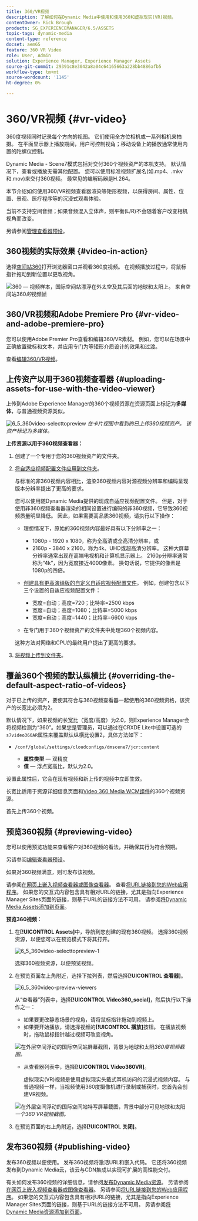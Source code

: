 ```yaml
---
title: 360/VR视频
description: 了解如何在Dynamic Media中使用和使用360和虚拟现实(VR)视频。
contentOwner: Rick Brough
products: SG_EXPERIENCEMANAGER/6.5/ASSETS
topic-tags: dynamic-media
content-type: reference
docset: aem65
feature: 360 VR Video
role: User, Admin
solution: Experience Manager, Experience Manager Assets
source-git-commit: 29391c8e3042a8a04c64165663a228bb4886afb5
workflow-type: tm+mt
source-wordcount: '1145'
ht-degree: 0%

---
```


# 360/VR视频 {#vr-video}

360度视频同时记录每个方向的视图。 它们使用全方位相机或一系列相机来拍摄。 在平面显示器上播放期间，用户可控制视角；移动设备上的播放通常使用内置的陀螺仪控制。

Dynamic Media - Scene7模式包括对交付360个视频资产的本机支持。 默认情况下，查看或播放无需其他配置。 您可以使用标准视频扩展名(如.mp4、.mkv和.mov)来交付360视频。 最常见的编解码器是H.264。

本节介绍如何使用360/VR视频查看器渲染等矩形视频，以获得房间、属性、位置、景观、医疗程序等的沉浸式观看体验。

当前不支持空间音频；如果音频混入立体声，则平衡(L/R)不会随着客户改变相机视角而改变。

另请参阅[管理查看器预设](/help/assets/managing-viewer-presets.md)。

## 360视频的实际效果 {#video-in-action}

选择[空间站360](https://s7d1.scene7.com/s7viewers/html5/Video360Viewer.html?asset=Viewers/space_station_360-AVS)打开浏览器窗口并观看360度视频。 在视频播放过程中，将鼠标指针拖动到新位置以更改视角。

![360 — 视频样本，国际空间站漂浮在外太空及其后面的地球和太阳上。](assets/6_5_360videoiss_simplified.png)
来自空间站360*的*&#x200B;视频帧

## 360/VR视频和Adobe Premiere Pro {#vr-video-and-adobe-premiere-pro}

您可以使用Adobe Premier Pro查看和编辑360/VR素材。 例如，您可以在场景中正确放置徽标和文本，并应用专门为等矩形介质设计的效果和过渡。

查看[编辑360/VR视频](https://helpx.adobe.com/premiere-pro/how-to/edit-360-vr-video.html)。

## 上传资产以用于360视频查看器 {#uploading-assets-for-use-with-the-video-viewer}

上传到Adobe Experience Manager的360个视频资源在资源页面上标记为&#x200B;**多媒体**，与普通视频资源类似。

![6_5_360video-selecttopreview](assets/6_5_360video-selecttopreview.png)
*在卡片视图中看到的已上传360视频资产。 该资产标记为多媒体。*

**上传资源以用于360视频查看器：**

1. 创建了一个专用于您的360视频资产的文件夹。
1. [将自适应视频配置文件应用到文件夹](/help/assets/video-profiles.md#applying-a-video-profile-to-folders)。

   与标准的非360视频内容相比，渲染360视频内容对源视频分辨率和编码呈现版本分辨率提出了更高的要求。

   您可以使用随Dynamic Media提供的现成自适应视频配置文件。 但是，对于使用非360视频查看器渲染的相同设置进行编码的非360视频，它导致360视频质量明显降低。 因此，如果需要高品质360视频，请执行以下操作：

   * 理想情况下，原始的360视频内容最好具有以下分辨率之一：

      * 1080p - 1920 x 1080，称为全高清或全高清分辨率，或
      * 2160p - 3840 x 2160，称为4k、UHD或超高清分辨率。 这种大屏幕分辨率通常出现在高端电视机和计算机显示器上。 2160p分辨率通常称为“4k”，因为宽度接近4000像素。 换句话说，它提供的像素是1080p的四倍。

   * [创建具有更高演绎版的自定义自适应视频配置文件](/help/assets/video-profiles.md#creating-a-video-encoding-profile-for-adaptive-streaming)。 例如，创建包含以下三个设置的自适应视频配置文件：

      * 宽度=自动；高度=720；比特率=2500 kbps
      * 宽度=自动；高度=1080；比特率=5000 kbps
      * 宽度=自动；高度=1440；比特率=6600 kbps

   * 在专门用于360个视频资产的文件夹中处理360个视频内容。

   这种方法对网络和CPU的最终用户提出了更高的要求。

1. [将视频上传到文件夹](/help/assets/managing-video-assets.md#upload-and-preview-video-assets)。

## 覆盖360个视频的默认纵横比  {#overriding-the-default-aspect-ratio-of-videos}

对于已上传的资产，要使其符合与360视频查看器一起使用的360视频资格，该资产的长宽比必须为2。

默认情况下，如果视频的长宽比（宽度/高度）为2.0，则Experience Manager会将视频检测为“360”。如果您是管理员，可以通过在CRXDE Lite中设置可选的`s7video360AR`属性来覆盖默认纵横比设置2，具体方法如下：

* `/conf/global/settings/cloudconfigs/dmscene7/jcr:content`

   * **属性类型** — 双精度
   * **值** — 浮点宽高比，默认为2.0。

设置此属性后，它会在现有视频和新上传的视频中立即生效。

长宽比适用于资源详细信息页面和[Video 360 Media WCM组件](/help/assets/adding-dynamic-media-assets-to-pages.md#dynamic-media-components)的360个视频资源。

首先上传360个视频。

## 预览360视频 {#previewing-video}

您可以使用预览功能来查看客户对360视频的看法，并确保其行为符合预期。

另请参阅[编辑查看器预设](/help/assets/managing-viewer-presets.md#editing-viewer-presets)。

如果对360视频满意，则可发布该视频。

请参阅[在网页上嵌入视频查看器或图像查看器](/help/assets/embed-code.md)。
查看[将URL链接到您的Web应用程序](/help/assets/linking-urls-to-yourwebapplication.md)。 如果您的交互式内容包含具有相对URL的链接，尤其是指向Experience Manager Sites页面的链接，则基于URL的链接方法不可用。
请参阅[将Dynamic Media Assets添加到页面](/help/assets/adding-dynamic-media-assets-to-pages.md)。

**预览360视频：**

1. 在&#x200B;**[!UICONTROL Assets]**&#x200B;中，导航到您创建的现有360视频。 选择360视频资源，以便您可以在预览模式下将其打开。

   ![6_5_360video-selecttopreview-1](assets/6_5_360video-selecttopreview-1.png)

   选择360视频资源，以便预览视频。

1. 在预览页面左上角附近，选择下拉列表，然后选择&#x200B;**[!UICONTROL 查看器]**。

   ![6_5_360video-preview-viewers](assets/6_5_360video-preview-viewers.png)

   从“查看器”列表中，选择&#x200B;**[!UICONTROL Video360_social]**，然后执行以下操作之一：

   * 如果要更改静态场景的视角，请将鼠标指针拖动到视频上。
   * 如果要开始播放，请选择视频的&#x200B;**[!UICONTROL 播放]**&#x200B;按钮。 在播放视频时，拖动鼠标指针越过视频可改变视角。

   ![在外层空间浮动的国际空间站屏幕截图，背景为地球和太阳&#x200B;](assets/6_5_360video-preview-video360-social.png)*360度视频截图。*

   * 从查看器列表中，选择&#x200B;**[!UICONTROL Video360VR]**。

     虚拟现实(VR)视频是使用虚拟现实头戴式耳机访问的沉浸式视频内容。 与普通视频一样，当视频使用360度摄像机进行录制或捕获时，您首先会创建VR视频。

   ![在外层空间浮动的国际空间站特写屏幕截图，背景中部分可见地球和太阳](assets/6_5_360video-preview-video360vr.png)
   *一个360 VR视频截图。*

1. 在预览页面的右上角附近，选择&#x200B;**[!UICONTROL 关闭]**。

## 发布360视频 {#publishing-video}

发布360视频以便使用。 发布360视频将激活URL和嵌入代码。 它还将360视频发布到Dynamic Media云，该云与CDN集成以实现可扩展的高性能交付。

有关如何发布360视频的详细信息，请参阅[发布Dynamic Media资源](/help/assets/publishing-dynamicmedia-assets.md)。
另请参阅[在网页上嵌入视频查看器或图像查看器](/help/assets/embed-code.md)。
另请参阅[将URL链接到您的Web应用程序](/help/assets/linking-urls-to-yourwebapplication.md)。 如果您的交互式内容包含具有相对URL的链接，尤其是指向Experience Manager Sites页面的链接，则基于URL的链接方法不可用。
另请参阅[将Dynamic Media资源添加到页面](/help/assets/adding-dynamic-media-assets-to-pages.md)。
